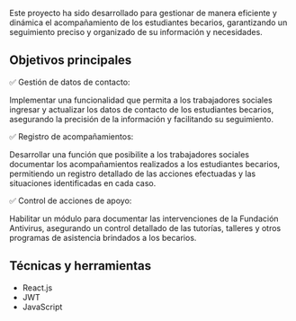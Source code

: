 Este proyecto ha sido desarrollado para gestionar de manera eficiente y dinámica el acompañamiento de los estudiantes becarios, garantizando un seguimiento preciso y organizado de su información y necesidades.

## Objetivos principales ##

✅ Gestión de datos de contacto:

Implementar una funcionalidad que permita a los trabajadores sociales ingresar y actualizar los datos de contacto de los estudiantes becarios, asegurando la precisión de la información y facilitando su seguimiento.

✅ Registro de acompañamientos:

Desarrollar una función que posibilite a los trabajadores sociales documentar los acompañamientos realizados a los estudiantes becarios, permitiendo un registro detallado de las acciones efectuadas y las situaciones identificadas en cada caso.

✅ Control de acciones de apoyo:

Habilitar un módulo para documentar las intervenciones de la Fundación Antivirus, asegurando un control detallado de las tutorías, talleres y otros programas de asistencia brindados a los becarios.

## Técnicas y herramientas ## 
- React.js
- JWT 
- JavaScript

